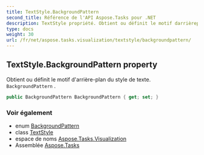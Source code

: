 ```yaml
---
title: TextStyle.BackgroundPattern
second_title: Référence de l'API Aspose.Tasks pour .NET
description: TextStyle propriété. Obtient ou définit le motif darrièreplan du style de texte. BackgroundPattern .
type: docs
weight: 30
url: /fr/net/aspose.tasks.visualization/textstyle/backgroundpattern/
---
```

## TextStyle.BackgroundPattern property

Obtient ou définit le motif d'arrière-plan du style de texte. `BackgroundPattern` .

```csharp
public BackgroundPattern BackgroundPattern { get; set; }
```

### Voir également

* enum [BackgroundPattern](../../../aspose.tasks/backgroundpattern/)
* class [TextStyle](../)
* espace de noms [Aspose.Tasks.Visualization](../../textstyle/)
* Assemblée [Aspose.Tasks](../../../)



